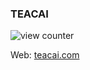 ### TEACAI

![view counter](https://teacai.com/github.svg)

Web: [teacai.com][t]



[t]: https://teacai.com